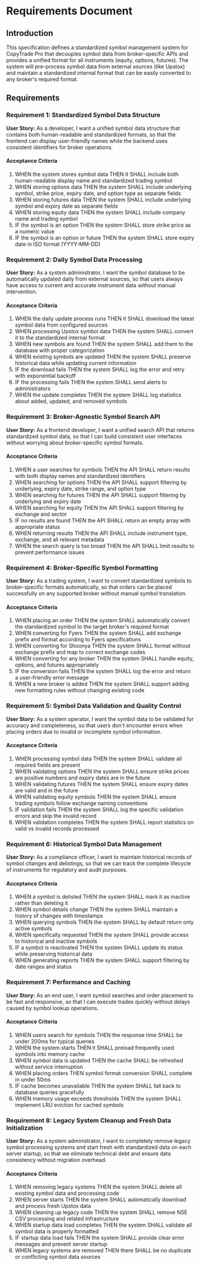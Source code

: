 # Requirements Document

## Introduction

This specification defines a standardized symbol management system for CopyTrade Pro that decouples symbol data from broker-specific APIs and provides a unified format for all instruments (equity, options, futures). The system will pre-process symbol data from external sources (like Upstox) and maintain a standardized internal format that can be easily converted to any broker's required format.

## Requirements

### Requirement 1: Standardized Symbol Data Structure

**User Story:** As a developer, I want a unified symbol data structure that contains both human-readable and standardized formats, so that the frontend can display user-friendly names while the backend uses consistent identifiers for broker operations.

#### Acceptance Criteria

1. WHEN the system stores symbol data THEN it SHALL include both human-readable display name and standardized trading symbol
2. WHEN storing options data THEN the system SHALL include underlying symbol, strike price, expiry date, and option type as separate fields
3. WHEN storing futures data THEN the system SHALL include underlying symbol and expiry date as separate fields
4. WHEN storing equity data THEN the system SHALL include company name and trading symbol
5. IF the symbol is an option THEN the system SHALL store strike price as a numeric value
6. IF the symbol is an option or future THEN the system SHALL store expiry date in ISO format (YYYY-MM-DD)

### Requirement 2: Daily Symbol Data Processing

**User Story:** As a system administrator, I want the symbol database to be automatically updated daily from external sources, so that users always have access to current and accurate instrument data without manual intervention.

#### Acceptance Criteria

1. WHEN the daily update process runs THEN it SHALL download the latest symbol data from configured sources
2. WHEN processing Upstox symbol data THEN the system SHALL convert it to the standardized internal format
3. WHEN new symbols are found THEN the system SHALL add them to the database with proper categorization
4. WHEN existing symbols are updated THEN the system SHALL preserve historical data while updating current information
5. IF the download fails THEN the system SHALL log the error and retry with exponential backoff
6. IF the processing fails THEN the system SHALL send alerts to administrators
7. WHEN the update completes THEN the system SHALL log statistics about added, updated, and removed symbols

### Requirement 3: Broker-Agnostic Symbol Search API

**User Story:** As a frontend developer, I want a unified search API that returns standardized symbol data, so that I can build consistent user interfaces without worrying about broker-specific symbol formats.

#### Acceptance Criteria

1. WHEN a user searches for symbols THEN the API SHALL return results with both display names and standardized identifiers
2. WHEN searching for options THEN the API SHALL support filtering by underlying, expiry date, strike range, and option type
3. WHEN searching for futures THEN the API SHALL support filtering by underlying and expiry date
4. WHEN searching for equity THEN the API SHALL support filtering by exchange and sector
5. IF no results are found THEN the API SHALL return an empty array with appropriate status
6. WHEN returning results THEN the API SHALL include instrument type, exchange, and all relevant metadata
7. WHEN the search query is too broad THEN the API SHALL limit results to prevent performance issues

### Requirement 4: Broker-Specific Symbol Formatting

**User Story:** As a trading system, I want to convert standardized symbols to broker-specific formats automatically, so that orders can be placed successfully on any supported broker without manual symbol translation.

#### Acceptance Criteria

1. WHEN placing an order THEN the system SHALL automatically convert the standardized symbol to the target broker's required format
2. WHEN converting for Fyers THEN the system SHALL add exchange prefix and format according to Fyers specifications
3. WHEN converting for Shoonya THEN the system SHALL format without exchange prefix and map to correct exchange codes
4. WHEN converting for any broker THEN the system SHALL handle equity, options, and futures appropriately
5. IF the conversion fails THEN the system SHALL log the error and return a user-friendly error message
6. WHEN a new broker is added THEN the system SHALL support adding new formatting rules without changing existing code

### Requirement 5: Symbol Data Validation and Quality Control

**User Story:** As a system operator, I want the symbol data to be validated for accuracy and completeness, so that users don't encounter errors when placing orders due to invalid or incomplete symbol information.

#### Acceptance Criteria

1. WHEN processing symbol data THEN the system SHALL validate all required fields are present
2. WHEN validating options THEN the system SHALL ensure strike prices are positive numbers and expiry dates are in the future
3. WHEN validating futures THEN the system SHALL ensure expiry dates are valid and in the future
4. WHEN validating equity symbols THEN the system SHALL ensure trading symbols follow exchange naming conventions
5. IF validation fails THEN the system SHALL log the specific validation errors and skip the invalid record
6. WHEN validation completes THEN the system SHALL report statistics on valid vs invalid records processed

### Requirement 6: Historical Symbol Data Management

**User Story:** As a compliance officer, I want to maintain historical records of symbol changes and delistings, so that we can track the complete lifecycle of instruments for regulatory and audit purposes.

#### Acceptance Criteria

1. WHEN a symbol is delisted THEN the system SHALL mark it as inactive rather than deleting it
2. WHEN symbol details change THEN the system SHALL maintain a history of changes with timestamps
3. WHEN querying symbols THEN the system SHALL by default return only active symbols
4. WHEN specifically requested THEN the system SHALL provide access to historical and inactive symbols
5. IF a symbol is reactivated THEN the system SHALL update its status while preserving historical data
6. WHEN generating reports THEN the system SHALL support filtering by date ranges and status

### Requirement 7: Performance and Caching

**User Story:** As an end user, I want symbol searches and order placement to be fast and responsive, so that I can execute trades quickly without delays caused by symbol lookup operations.

#### Acceptance Criteria

1. WHEN users search for symbols THEN the response time SHALL be under 200ms for typical queries
2. WHEN the system starts THEN it SHALL preload frequently used symbols into memory cache
3. WHEN symbol data is updated THEN the cache SHALL be refreshed without service interruption
4. WHEN placing orders THEN symbol format conversion SHALL complete in under 50ms
5. IF cache becomes unavailable THEN the system SHALL fall back to database queries gracefully
6. WHEN memory usage exceeds thresholds THEN the system SHALL implement LRU eviction for cached symbols

### Requirement 8: Legacy System Cleanup and Fresh Data Initialization

**User Story:** As a system administrator, I want to completely remove legacy symbol processing systems and start fresh with standardized data on each server startup, so that we eliminate technical debt and ensure data consistency without migration overhead.

#### Acceptance Criteria

1. WHEN removing legacy systems THEN the system SHALL delete all existing symbol data and processing code
2. WHEN server starts THEN the system SHALL automatically download and process fresh Upstox data
3. WHEN cleaning up legacy code THEN the system SHALL remove NSE CSV processing and related infrastructure
4. WHEN startup data load completes THEN the system SHALL validate all symbol data is properly formatted
5. IF startup data load fails THEN the system SHALL provide clear error messages and prevent server startup
6. WHEN legacy systems are removed THEN there SHALL be no duplicate or conflicting symbol data sources